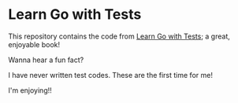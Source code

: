 # Learn Go with Tests

This repository contains the code from [Learn Go with Tests](https://quii.gitbook.io/learn-go-with-tests/); a great, enjoyable book!

Wanna hear a fun fact?

I have never written test codes. These are the first time for me!

I'm enjoying!!
